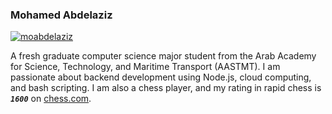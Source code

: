 ### Mohamed Abdelaziz

[![moabdelaziz](https://img.shields.io/badge/moabdelaziz.com-100000?style=for-the-badge&logo=&logoColor=black)](https://www.moabdelaziz.com/)

A fresh graduate computer science major student from the Arab Academy for Science, Technology, and Maritime Transport (AASTMT). I am passionate about backend development using Node.js, cloud computing, and bash scripting.
I am also a chess player, and my rating in rapid chess is ***```1600```*** on [chess.com](https://www.chess.com/member/mo-abdelaziz).



